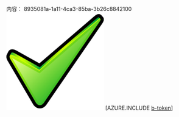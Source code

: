 内容︰ 8935081a-1a11-4ca3-85ba-3b26c8842100![图像](41511188-cf3d-4475-b16e-f412f206bb9d.png)
[AZURE.INCLUDE [b-token](7e99c64c-4071-4cbd-998c-c220c967be93.md)]
